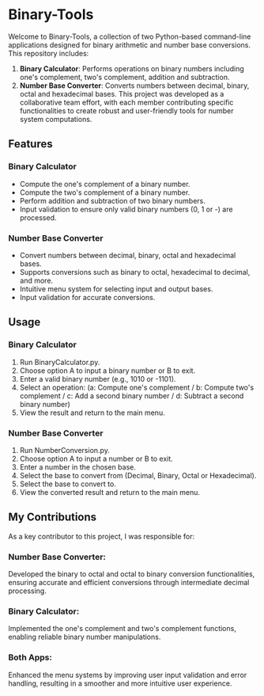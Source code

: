 # Binary-Tools
Welcome to Binary-Tools, a collection of two Python-based command-line applications designed for binary arithmetic and number base conversions. This repository includes:
1. **Binary Calculator**: Performs operations on binary numbers including one's complement, two's complement, addition and subtraction.
2. **Number Base Converter**: Converts numbers between decimal, binary, octal and hexadecimal bases.
This project was developed as a collaborative team effort, with each member contributing specific functionalities to create robust and user-friendly tools for number system computations.

## Features
### Binary Calculator
- Compute the one's complement of a binary number.
- Compute the two's complement of a binary number.
- Perform addition and subtraction of two binary numbers.
- Input validation to ensure only valid binary numbers (0, 1 or -) are processed.
### Number Base Converter
- Convert numbers between decimal, binary, octal and hexadecimal bases.
- Supports conversions such as binary to octal, hexadecimal to decimal, and more.
- Intuitive menu system for selecting input and output bases.
- Input validation for accurate conversions.

## Usage
### Binary Calculator
1. Run BinaryCalculator.py.
2. Choose option A to input a binary number or B to exit.
3. Enter a valid binary number (e.g., 1010 or -1101).
4. Select an operation: (a: Compute one's complement / b: Compute two's complement / c: Add a second binary number / d: Subtract a second binary number)
5. View the result and return to the main menu.
### Number Base Converter
1. Run NumberConversion.py.
2. Choose option A to input a number or B to exit.
3. Enter a number in the chosen base.
4. Select the base to convert from (Decimal, Binary, Octal or Hexadecimal).
5. Select the base to convert to.
6. View the converted result and return to the main menu.

## My Contributions
As a key contributor to this project, I was responsible for:
### Number Base Converter:
Developed the binary to octal and octal to binary conversion functionalities, ensuring accurate and efficient conversions through intermediate decimal processing.
### Binary Calculator:
Implemented the one's complement and two's complement functions, enabling reliable binary number manipulations.
### Both Apps:
Enhanced the menu systems by improving user input validation and error handling, resulting in a smoother and more intuitive user experience.
